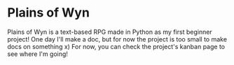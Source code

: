 # Plains of Wyn
Plains of Wyn is a text-based RPG made in Python as my first beginner project!
One day I'll make a doc, but for now the project is too small to make docs on something x)
For now, you can check the project's kanban page to see where I'm going!
